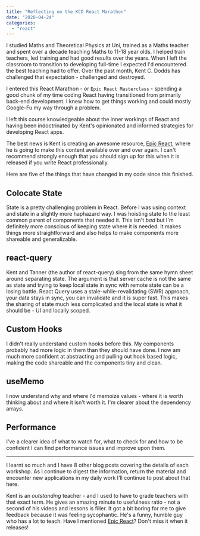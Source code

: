 ```yaml
---
title: "Reflecting on the KCD React Marathon"
date: "2020-04-24"
categories: 
  - "react"
---
```


I studied Maths and Theoretical Physics at Uni, trained as a Maths teacher and spent over a decade teaching Maths to 11-18 year olds. I helped train teachers, led training and had good results over the years. When I left the classroom to transition to developing full-time I expected I'd encountered the best teaching had to offer. Over the past month, Kent C. Dodds has challenged that expectation - challenged and destroyed.

I entered this React Marathon - or `Epic React Masterclass` - spending a good chunk of my time coding React having transitioned from primarily back-end development. I knew how to get things working and could mostly Google-Fu my way through a problem.

I left this course knowledgeable about the inner workings of React and having been indoctrinated by Kent's opinionated and informed strategies for developing React apps.

The best news is Kent is creating an awesome resource, [Epic React](https://www.epicreact.dev), where he is going to make this content available over and over again. I can't recommend strongly enough that you should sign up for this when it is released if you write React professionally.

Here are five of the things that have changed in my code since this finished.

## Colocate State

State is a pretty challenging problem in React. Before I was using context and state in a slightly more haphazard way. I was hoisting state to the least common parent of components that needed it. This isn't _bad_ but I'm definitely more conscious of keeping state where it is needed. It makes things more straightforward and also helps to make components more shareable and generalizable.

## react-query

Kent and Tanner (the author of react-query) sing from the same hymn sheet around separating state. The argument is that server cache is not the same as state and trying to keep local state in sync with remote state can be a losing battle. React Query uses a stale-while-revalidating (SWR) approach, your data stays in sync, you can invalidate and it is super fast. This makes the sharing of state much less complicated and the local state is what it should be - UI and locally scoped.

## Custom Hooks

I didn't really understand custom hooks before this. My components probably had more logic in them than they should have done. I now am much more confident at abstracting and pulling out hook based logic, making the code shareable and the components tiny and clean.

## useMemo

I now understand why and where I'd memoize values - where it is worth thinking about and where it isn't worth it. I'm clearer about the dependency arrays.

## Performance

I've a clearer idea of what to watch for, what to check for and how to be confident I can find performance issues and improve upon them.

* * *

I learnt so much and I have 8 other blog posts covering the details of each workshop. As I continue to digest the information, return the material and encounter new applications in my daily work I'll continue to post about that here.

Kent is an _outstanding_ teacher - and I used to have to grade teachers with that exact term. He gives an amazing minute to usefulness ratio - not a second of his videos and lessons is filler. It got a bit boring for me to give feedback because it was feeling sycophantic. He's a funny, humble guy who has a lot to teach. Have I mentioned [Epic React](https://epicreact.dev)? Don't miss it when it releases!
